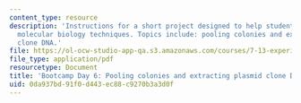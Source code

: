 ```yaml
---
content_type: resource
description: 'Instructions for a short project designed to help students master basic
  molecular biology techniques. Topics include: pooling colonies and extracting plasmid
  clone DNA.'
file: https://ol-ocw-studio-app-qa.s3.amazonaws.com/courses/7-13-experimental-microbial-genetics-fall-2008/0da937bd91f0d443ec88c9270b3a3d0f_MIT7_13f08_lab34.pdf
file_type: application/pdf
resourcetype: Document
title: 'Bootcamp Day 6: Pooling colonies and extracting plasmid clone DNA'
uid: 0da937bd-91f0-d443-ec88-c9270b3a3d0f
---
```

